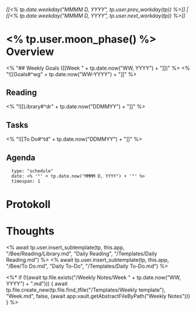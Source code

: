 ###### [[<% tp.date.weekday("MMMM D, YYYY", tp.user.prev_workday(tp)) %>]] *|* [[<% tp.date.weekday("MMMM D, YYYY", tp.user.next_workday(tp)) %>]]
# <% tp.user.moon_phase() %> Overview
<% "## Weekly Goals ([[Week " + tp.date.now("WW, YYYY") + "]])" %>
<% "![[Goals#^wg" + tp.date.now("WW-YYYY") + "]]" %>

## Reading
<% "![[Library#^dr" + tp.date.now("DDMMYY") + "]]" %>

## Tasks
<% "![[To Do#^td" + tp.date.now("DDMMYY") + "]]" %>

## Agenda
```gEvent
  type: "schedule"
  date: <% '"' + tp.date.now("MMMM D, YYYY") + '"' %>
  timespan: 1
```

# Protokoll


# Thoughts

<% await tp.user.insert_subtemplate(tp, this.app, "/Bee/Reading/Library.md", "Daily Reading", "/Templates/Daily Reading.md") %>
<% await tp.user.insert_subtemplate(tp, this.app, "/Bee/To Do.md", "Daily To-Do", "/Templates/Daily To-Do.md") %>


<%* if (!(await tp.file.exists("/Weekly Notes/Week " + tp.date.now("WW, YYYY") + ".md"))) { await tp.file.create_new(tp.file.find_tfile("/Templates/Weekly template"), "Week.md", false, (await app.vault.getAbstractFileByPath("Weekly Notes"))) } %>